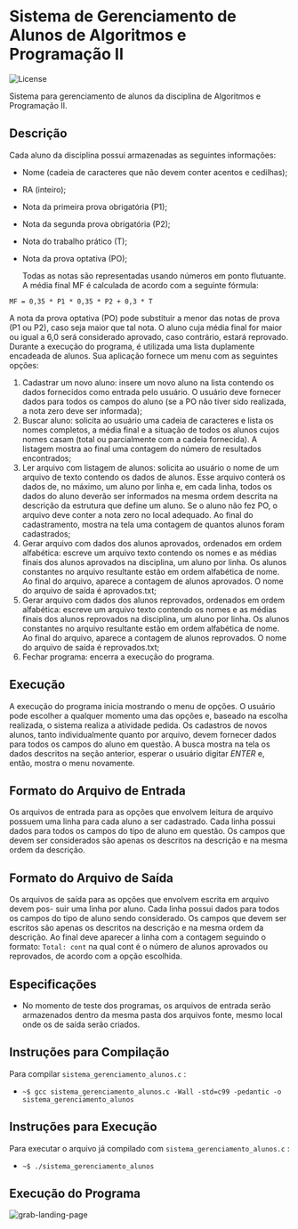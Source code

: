 Sistema de Gerenciamento de Alunos de Algoritmos e Programação II
=================================================================

![License](https://img.shields.io/github/license/rafaelescaleira/sistema_gerenciamento_alunos.svg)

  Sistema para gerenciamento de alunos da disciplina de Algoritmos e Programação II.

Descrição
---------

  Cada aluno da disciplina possui armazenadas as seguintes informações:
  
* Nome (cadeia de caracteres que não devem conter acentos e cedilhas); 
* RA (inteiro);
* Nota da primeira prova obrigatória (P1);
* Nota da segunda prova obrigatória (P2);
* Nota do trabalho prático (T); 
* Nota da prova optativa (PO);

  Todas as notas são representadas usando números em ponto flutuante. A média final MF é calculada de acordo com a seguinte fórmula:
  
`` MF = 0,35 * P1 * 0,35 * P2 + 0,3 * T ``

  A nota da prova optativa (PO) pode substituir a menor das notas de prova (P1 ou P2), caso seja maior que tal nota. O aluno cuja média final for maior ou igual a 6,0 será considerado aprovado, caso contrário, estará reprovado.
  Durante a execução do programa, é utilizada uma lista duplamente encadeada de alunos. Sua aplicação fornece um menu com as seguintes opções:
  
  1. Cadastrar um novo aluno: insere um novo aluno na lista contendo os dados fornecidos como entrada pelo usuário. O usuário deve fornecer dados para todos os campos do aluno (se a PO não tiver sido realizada, a nota zero deve ser informada);
  2. Buscar aluno: solicita ao usuário uma cadeia de caracteres e lista os nomes completos, a média final e a situação de todos os alunos cujos nomes casam (total ou parcialmente com a cadeia fornecida). A listagem mostra ao final uma
contagem do número de resultados encontrados;
  3. Ler arquivo com listagem de alunos: solicita ao usuário o nome de um arquivo de texto contendo os dados de alunos. Esse arquivo conterá os dados de, no máximo, um aluno por linha e, em cada linha, todos os dados do aluno deverão ser informados na mesma ordem descrita na descrição da estrutura que define um aluno. Se o aluno não fez PO, o arquivo deve conter a nota zero no local adequado. Ao final do cadastramento, mostra na tela uma contagem de quantos alunos foram cadastrados;
  4. Gerar arquivo com dados dos alunos aprovados, ordenados em ordem alfabética: escreve um arquivo texto contendo os nomes e as médias finais dos alunos aprovados na disciplina, um aluno por linha. Os alunos constantes no arquivo resultante estão em ordem alfabética de nome. Ao final do arquivo, aparece a contagem de alunos aprovados. O nome do arquivo de saída é aprovados.txt;
  5. Gerar arquivo com dados dos alunos reprovados, ordenados em ordem alfabética: escreve um arquivo texto contendo os nomes e as médias finais dos alunos reprovados na disciplina, um aluno por linha. Os alunos constantes no arquivo resultante estão em ordem alfabética de nome. Ao final do arquivo, aparece a contagem de alunos reprovados. O nome do arquivo de saída é reprovados.txt;
  6. Fechar programa: encerra a execução do programa.

Execução
--------

  A execução do programa inicia mostrando o menu de opções. O usuário pode escolher a qualquer momento uma das opções e, baseado na escolha realizada, o sistema realiza a atividade pedida.
  Os cadastros de novos alunos, tanto individualmente quanto por arquivo, devem fornecer dados para todos os campos do aluno em questão.
  A busca mostra na tela os dados descritos na seção anterior, esperar o usuário digitar *ENTER* e, então, mostra o menu novamente.

Formato do Arquivo de Entrada
-----------------------------

  Os arquivos de entrada para as opções que envolvem leitura de arquivo possuem uma linha para cada aluno a ser cadastrado. Cada linha possui dados para todos os campos do tipo de aluno em questão. Os campos que devem ser considerados são apenas os descritos na descrição e na mesma ordem da descrição.

Formato do Arquivo de Saída
---------------------------

  Os arquivos de saída para as opções que envolvem escrita em arquivo devem pos- suir uma linha por aluno. Cada linha possui dados para todos os campos do tipo de aluno sendo considerado. Os campos que devem ser escritos são apenas os descritos na descrição e na mesma ordem da descrição. Ao final deve aparecer a linha com a contagem seguindo o formato:
`` Total: cont ``
na qual cont é o número de alunos aprovados ou reprovados, de acordo com a opção escolhida.

Especificações
--------------

* No momento de teste dos programas, os arquivos de entrada serão armazenados dentro da mesma pasta dos arquivos fonte, mesmo local onde os de saída serão criados.

Instruções para Compilação
--------------------------
Para compilar `` sistema_gerenciamento_alunos.c `` :

* `` ~$ gcc sistema_gerenciamento_alunos.c -Wall -std=c99 -pedantic -o sistema_gerenciamento_alunos ``

Instruções para Execução
------------------------
Para executar o arquivo já compilado com `` sistema_gerenciamento_alunos.c `` :

* `` ~$ ./sistema_gerenciamento_alunos ``

Execução do Programa
--------------------
![grab-landing-page](https://j.gifs.com/yrZQVz.gif)
